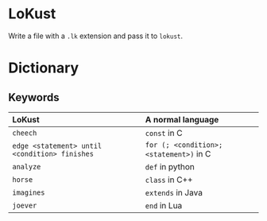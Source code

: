 # LoKust

Write a file with a `.lk` extension and pass it to `lokust`.

# Dictionary

## Keywords

| LoKust | A normal language |
|:-----|:---|
| `cheech` | `const` in C |
| `edge <statement> until <condition> finishes`| `for (; <condition>; <statement>)` in C | 
| `analyze` | `def` in python |
| `horse` | `class` in C++ |
| `imagines` | `extends` in Java |
| `joever` | `end` in Lua |

